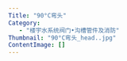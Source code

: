 ```yaml
---
Title: "90°C弯头"
Category:
   - "楼宇水系统阀门•沟槽管件及消防"
Thumbnail: "90°C弯头_head..jpg"
ContentImage: []
---
```

